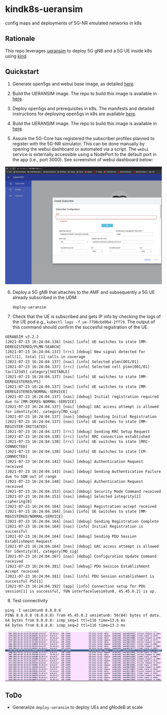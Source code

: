 # kindk8s-ueransim

config maps and deployments of 5G-NR emulated networks in k8s 

## Rationale

This repo leverages [ueransim](https://github.com/aligungr/UERANSIM) to deploy 5G gNB and a 5G UE inside k8s using [kind](https://kind.sigs.k8s.io).

## Quickstart

1. Generate open5gs and webui base image, as detailed [here](http://github.com/jnunyez/build-open5gs).

2. Build the UERANSIM image. The repo to build this image is available in [here](https://github.com/build-ueransim).

3. Deploy open5gs and prerequisites in k8s. The manifests and detailed instructions for deploying open5gs in k8s are available [here](https://github.com/jnunyez/kindk8s-open5gs).

4. Build the UERANSIM image. The repo to build this image is available in [here](https://github.com/build-ueransim).

5. Assure the 5G-Core has registered the subscriber profiles planned to register with the 5G-NR simulator. This can be done manually by opening the webui dashboard or automated via a script. The `webui` service is externally accessible using a NodePort to the default port in the app (i.e., port 3000). See screenshot of webui dashboard below:

![Subscriber](./images/webui.png?raw=true)



6. Deploy a 5G gNB that attaches to the AMF and subsequently a 5G UE already subscribed in the UDM: 

   ```
   deploy-ueransim
   ```

7. Check that the UE is subscribed and gets IP info by checking the logs of the UE pod e.g., `kubectl logs -f ue-7798cbd9b4-2ffl9`. The output of this command should confirm the succesful registration of the UE.

```
UERANSIM v3.2.2
[2021-07-23 16:24:04.136] [nas] [info] UE switches to state [MM-DEREGISTERED/PLMN-SEARCH]
[2021-07-23 16:24:04.137] [rrc] [debug] New signal detected for cell[1], total [1] cells in coverage
[2021-07-23 16:24:04.137] [nas] [info] Selected plmn[001/01]
[2021-07-23 16:24:04.137] [rrc] [info] Selected cell plmn[001/01] tac[12345] category[SUITABLE]
[2021-07-23 16:24:04.137] [nas] [info] UE switches to state [MM-DEREGISTERED/PS]
[2021-07-23 16:24:04.137] [nas] [info] UE switches to state [MM-DEREGISTERED/NORMAL-SERVICE]
[2021-07-23 16:24:04.137] [nas] [debug] Initial registration required due to [MM-DEREG-NORMAL-SERVICE]
[2021-07-23 16:24:04.137] [nas] [debug] UAC access attempt is allowed for identity[0], category[MO_sig]
[2021-07-23 16:24:04.137] [nas] [debug] Sending Initial Registration
[2021-07-23 16:24:04.137] [nas] [info] UE switches to state [MM-REGISTER-INITIATED]
[2021-07-23 16:24:04.137] [rrc] [debug] Sending RRC Setup Request
[2021-07-23 16:24:04.138] [rrc] [info] RRC connection established
[2021-07-23 16:24:04.138] [rrc] [info] UE switches to state [RRC-CONNECTED]
[2021-07-23 16:24:04.138] [nas] [info] UE switches to state [CM-CONNECTED]
[2021-07-23 16:24:04.142] [nas] [debug] Authentication Request received
[2021-07-23 16:24:04.143] [nas] [debug] Sending Authentication Failure due to SQN out of range
[2021-07-23 16:24:04.148] [nas] [debug] Authentication Request received
[2021-07-23 16:24:04.153] [nas] [debug] Security Mode Command received
[2021-07-23 16:24:04.153] [nas] [debug] Selected integrity[2] ciphering[0]
[2021-07-23 16:24:04.164] [nas] [debug] Registration accept received
[2021-07-23 16:24:04.164] [nas] [info] UE switches to state [MM-REGISTERED/NORMAL-SERVICE]
[2021-07-23 16:24:04.164] [nas] [debug] Sending Registration Complete
[2021-07-23 16:24:04.164] [nas] [info] Initial Registration is successful
[2021-07-23 16:24:04.164] [nas] [debug] Sending PDU Session Establishment Request
[2021-07-23 16:24:04.164] [nas] [debug] UAC access attempt is allowed for identity[0], category[MO_sig]
[2021-07-23 16:24:04.367] [nas] [debug] Configuration Update Command received
[2021-07-23 16:24:04.381] [nas] [debug] PDU Session Establishment Accept received
[2021-07-23 16:24:04.381] [nas] [info] PDU Session establishment is successful PSI[1]
[2021-07-23 16:24:04.392] [app] [info] Connection setup for PDU session[1] is successful, TUN interface[uesimtun0, 45.45.0.2] is up.
```

8. Test connectivity

```
ping -I uesimtun0 8.8.8.8
PING 8.8.8.8 (8.8.8.8) from 45.45.0.2 uesimtun0: 56(84) bytes of data.
64 bytes from 8.8.8.8: icmp_seq=1 ttl=116 time=13.6 ms
64 bytes from 8.8.8.8: icmp_seq=2 ttl=116 time=13.3 ms
```

![Wireshark](./images/wireshark.png?raw=true)


## ToDo

- Generalize `deploy-ueransim` to deploy UEs and gNodeB at scale
